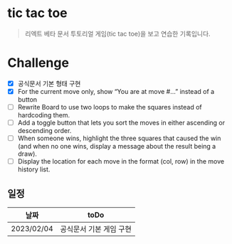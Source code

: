 # tic tac toe

> 리엑트 베타 문서 투토리얼 게임(tic tac toe)을 보고 연습한 기록입니다.

# Challenge

- [x] 공식문서 기본 형태 구현
- [x] For the current move only, show “You are at move #…” instead of a button
- [ ] Rewrite Board to use two loops to make the squares instead of hardcoding them.
- [ ] Add a toggle button that lets you sort the moves in either ascending or descending order.
- [ ] When someone wins, highlight the three squares that caused the win (and when no one wins, display a message about the result being a draw).
- [ ] Display the location for each move in the format (col, row) in the move history list.

## 일정

| 날짜       | toDo                    |
| ---------- | ----------------------- |
| 2023/02/04 | 공식문서 기본 게임 구현 |

